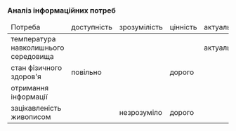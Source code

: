 ### Аналіз інформаційних потреб

<table>
<thead>
<tr>
<td>Потреба</td>
<td>доступність</td>
<td>зрозумілість</td>
<td>цінність</td>
<td>актуальність</td>
</tr>
</thead>
<tr>
<td>температура навколишнього середовища</td>
<td></td>
<td></td>
<td></td>
<td>актуально</td>
</tr>
<tr>
<td>стан фізичного здоров'я</td>
<td>повільно</td>
<td></td>
<td>дорого</td>
<td></td>
</tr>
<td>отримання інформації</td>
<td></td>
<td></td>
<td></td>
<td></td>
</tr>
<td>зацікавленість живописом</td>
<td></td>
<td>незрозуміло</td>
<td>дорого</td>
<td></td>
</tr>
